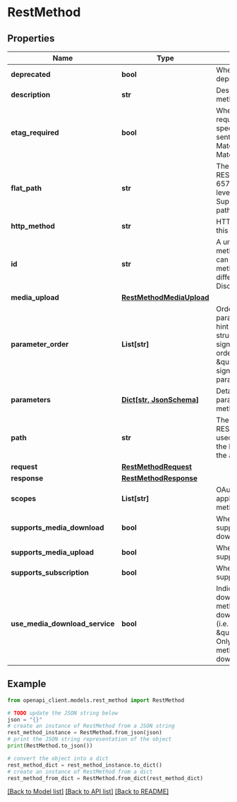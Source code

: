 # RestMethod


## Properties

Name | Type | Description | Notes
------------ | ------------- | ------------- | -------------
**deprecated** | **bool** | Whether this method is deprecated. | [optional] 
**description** | **str** | Description of this method. | [optional] 
**etag_required** | **bool** | Whether this method requires an ETag to be specified. The ETag is sent as an HTTP If-Match or If-None-Match header. | [optional] 
**flat_path** | **str** | The URI path of this REST method in (RFC 6570) format without level 2 features ({+var}). Supplementary to the path property. | [optional] 
**http_method** | **str** | HTTP method used by this method. | [optional] 
**id** | **str** | A unique ID for this method. This property can be used to match methods between different versions of Discovery. | [optional] 
**media_upload** | [**RestMethodMediaUpload**](RestMethodMediaUpload.md) |  | [optional] 
**parameter_order** | **List[str]** | Ordered list of required parameters, serves as a hint to clients on how to structure their method signatures. The array is ordered such that the \&quot;most-significant\&quot; parameter appears first. | [optional] 
**parameters** | [**Dict[str, JsonSchema]**](JsonSchema.md) | Details for all parameters in this method. | [optional] 
**path** | **str** | The URI path of this REST method. Should be used in conjunction with the basePath property at the api-level. | [optional] 
**request** | [**RestMethodRequest**](RestMethodRequest.md) |  | [optional] 
**response** | [**RestMethodResponse**](RestMethodResponse.md) |  | [optional] 
**scopes** | **List[str]** | OAuth 2.0 scopes applicable to this method. | [optional] 
**supports_media_download** | **bool** | Whether this method supports media downloads. | [optional] 
**supports_media_upload** | **bool** | Whether this method supports media uploads. | [optional] 
**supports_subscription** | **bool** | Whether this method supports subscriptions. | [optional] 
**use_media_download_service** | **bool** | Indicates that downloads from this method should use the download service URL (i.e. \&quot;/download\&quot;). Only applies if the method supports media download. | [optional] 

## Example

```python
from openapi_client.models.rest_method import RestMethod

# TODO update the JSON string below
json = "{}"
# create an instance of RestMethod from a JSON string
rest_method_instance = RestMethod.from_json(json)
# print the JSON string representation of the object
print(RestMethod.to_json())

# convert the object into a dict
rest_method_dict = rest_method_instance.to_dict()
# create an instance of RestMethod from a dict
rest_method_from_dict = RestMethod.from_dict(rest_method_dict)
```
[[Back to Model list]](../README.md#documentation-for-models) [[Back to API list]](../README.md#documentation-for-api-endpoints) [[Back to README]](../README.md)


